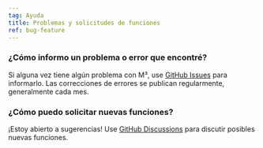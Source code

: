 ```yaml
---
tag: Ayuda
title: Problemas y solicitudes de funciones
ref: bug-feature
---
```


### ¿Cómo informo un problema o error que encontré?

Si alguna vez tiene algún problema con M³, use [GitHub Issues]({{site.github}}/issues/new?labels=bug,from+app&template=bug_report.md) para informarlo. Las correcciones de errores se publican regularmente, generalmente cada mes.

### ¿Cómo puedo solicitar nuevas funciones?

¡Estoy abierto a sugerencias! Use [GitHub Discussions]({{site.github}}/discussions) para discutir posibles nuevas funciones.
